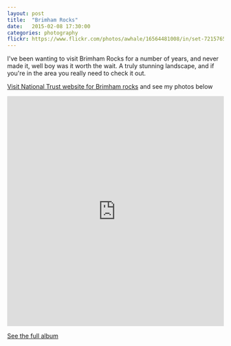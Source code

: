 ```yaml
---
layout: post
title:  "Brimham Rocks"
date:   2015-02-08 17:30:00
categories: photography
flickr: https://www.flickr.com/photos/awhale/16564481008/in/set-72157651227106701/player/
---
```


I've been wanting to visit Brimham Rocks for a number of years, and never made it, well boy was it worth the wait. A truly stunning landscape, and if you're in the area you really need to check it out.

[Visit National Trust  website for Brimham rocks](http://www.nationaltrust.org.uk/brimham-rocks/) and see my photos below

<iframe src="https://www.flickr.com/photos/awhale/16564481008/in/set-72157651227106701/player/" width="100%" height="535" frameborder="0" allowfullscreen webkitallowfullscreen mozallowfullscreen oallowfullscreen msallowfullscreen></iframe>

[See the full album](https://www.flickr.com/photos/awhale/sets/72157651227106701/)
